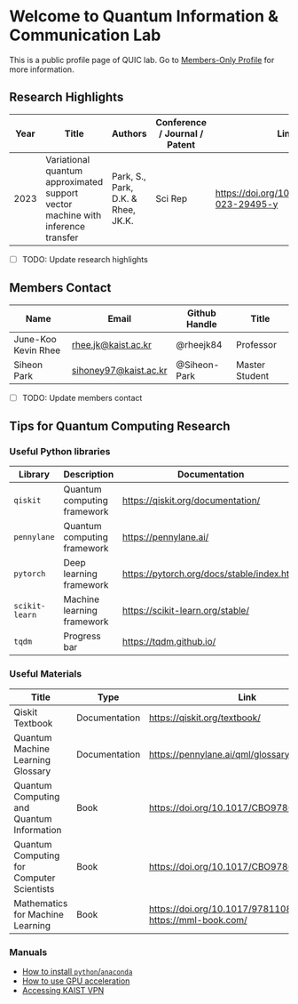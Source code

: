# Welcome to Quantum Information & Communication Lab

This is a public profile page of QUIC lab. Go to [Members-Only Profile](https://github.com/kaist-quic) for more information.

## Research Highlights

| Year | Title | Authors | Conference / Journal / Patent | Link |
| --- | --- | --- | --- | --- |
|2023 | Variational quantum approximated support vector machine with inference transfer | Park, S., Park, D.K. & Rhee, JK.K. | Sci Rep | https://doi.org/10.1038/s41598-023-29495-y |

- [ ] TODO: Update research highlights

## Members Contact

| Name  | Email  | Github Handle  | Title  |
|--------- |--------- |------ | ----- |
|June-Koo Kevin Rhee| rhee.jk@kaist.ac.kr | @rheejk84 | Professor |
|Siheon Park    |sihoney97@kaist.ac.kr| @Siheon-Park | Master Student |

- [ ] TODO: Update members contact

## Tips for Quantum Computing Research

### Useful Python libraries

| Library  | Description   | Documentation  |
|--------- |--------- |------ |
|`qiskit`    | Quantum computing framework | <https://qiskit.org/documentation/> |
|`pennylane`    | Quantum computing framework | <https://pennylane.ai/> |
|`pytorch`    | Deep learning framework | <https://pytorch.org/docs/stable/index.html> |
|`scikit-learn`    | Machine learning framework | <https://scikit-learn.org/stable/> |
|`tqdm`    | Progress bar | <https://tqdm.github.io/> |

### Useful Materials

| Title  | Type   | Link  |
|--------- |--------- |------ |
| Qiskit Textbook | Documentation | <https://qiskit.org/textbook/> |
| Quantum Machine Learning Glossary | Documentation | <https://pennylane.ai/qml/glossary.html> |
| Quantum Computing and Quantum Information | Book | <https://doi.org/10.1017/CBO9780511976667> |
| Quantum Computing for Computer Scientists | Book | <https://doi.org/10.1017/CBO9780511813887>|
| Mathematics for Machine Learning | Book | <https://doi.org/10.1017/9781108679930> <br/> <https://mml-book.com/> |

### Manuals

- [How to install `python`/`anaconda`](https://docs.anaconda.com/free/anaconda/install/index.html)
- [How to use GPU acceleration](Manuals/gpu-acc.md)
- [Accessing KAIST VPN](https://rd.kaist.ac.kr/KAIST_VPN_User_Mannual_%5BENG%5D.pdf)
